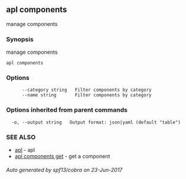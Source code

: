 ## apl components

manage components

### Synopsis


manage components

```
apl components
```

### Options

```
      --category string   Filter components by category
      --name string       Filter components by category
```

### Options inherited from parent commands

```
  -o, --output string   Output format: json|yaml (default "table")
```

### SEE ALSO
* [apl](apl.md)	 - apl
* [apl components get](apl_components_get.md)	 - get a component

###### Auto generated by spf13/cobra on 23-Jun-2017
